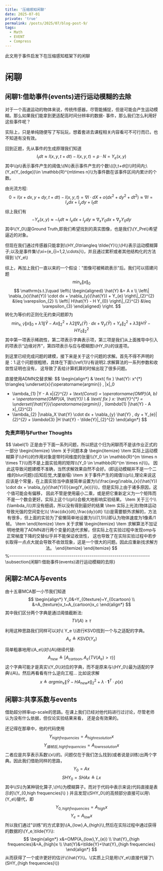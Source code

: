 ```yaml
---
title: '压缩感知闲聊'
date: 2025-07-01
private: 'true'
permalink: /posts/2025/07/blog-post-9/
tags:
  - Math
  - EVENT
  - Compress
---
```



此文用于事件启发下在压缩感知框架下的闲聊






# 闲聊
## 闲聊1:借助事件(events)进行运动模糊的去除
对于一个高速运动的物体来说，传统传感器，尽管能捕捉，但是可能会产生运动模糊。那么如果我们能拿到更适配高时间分辨率的数据-
事件，那么我们怎么利用好这些事件呢？

实际上，只是单纯随便写了写玩玩，想着套进去课程相关内容看可不可行而已，也不知道有没有效。

回到正题，先从事件的生成原理我们知道
$$
I_t dt \approx I(x,y,t+dt)-I(x,y,t)=p \cdot N = Y_e(x,y)
$$
其中\\(p\\)表示事件产生的阈值;\\(N\\)表示事件产生的个数\\(([t,t+dt])\\)时间内;\\(Y_e(Y_{edge})\in \mathbb{R}^{m\times n}\\)为事件数在该事件区间内累计的个数。

由光流方程:
$$
0=I(x+dx,y+dy,t+dt)-I(x,y,t)=\nabla I \cdot dX+ o(dx^2+dy^2+dt^2) \approx \nabla I=I_xdx+I_ydy+I_tdt
$$
综上我们有
$$
-Y_e(x,y)\approx -I_tdt \approx I_xdx+I_ydy \approx \nabla_x Y_0 dx + \nabla_y Y_0 dy
$$
其中\\(Y_0\\)是Ground Truth,即我们希望找到的真实图像，也是我们\\(Y_Pre\\)希望逼近的对象。

但现在我们通过传感器只能拿到\\(HY_0\triangleq \tilde{Y}\\);\\(H\\)表示运动模糊算子;以及是事件集\\(\xi=\{e_i|i=1,2,\cdots\}\\)，并且通过累积或者其他结构化的方法得到
\\(Y_e\\)

综上，再加上我们一直以来的一个假设："图像可被稀疏表示"后。我们可以搭建问题
$$
\min_x \|x\|_{0}
$$
$$
\mathrm{s.t.}\quad
\left\{
\begin{aligned}
\hat{Y} &= A x \\
\left\| \nabla_{x}(\hat{Y}) \cdot dx + \nabla_{y}(\hat{Y}) + Y_{e} \right\|_{2}^{2} &\leq \varepsilon_{2} \\
\left\| H\hat{Y} - H Y_{0} \right\|_{2}^{2} &\leq \varepsilon_{3}
\end{aligned}
\right.
$$
转化为等价的正则化无约束问题即为
$$
\min_{x,\hat{Y}} \|x\|_{0}+\lambda1 \|\hat{Y} - A x\|_2^2 +\lambda2 \| \nabla_{x}(\hat{Y}) \cdot dx + \nabla_{y}(\hat{Y}) + Y_{e} \|_2^2 +\lambda3\| H\hat{Y} - H Y_{0} \|_2^2
$$
其中第一项表示稀疏性，第二项表示字典表示项，第三项是我们从上面推导中引入的项表示“边缘对齐”，第四项表示与应与模糊图\\(HY_0\\\)的误差项。

到这里已经完成问题的建模，接下来是关于这个问题的求解。首先不得不声明的是：1.这个问题很粗陋，具体在下面\\(\ref{1}\\)有说明2.求解算法的一系列参数和收敛性证明也没有，
这导致了丢给计算机算的时候出现了很多问题。

直接使用ADMN交替求解:
$$
\begin{align*}
& \text{ fix } \hat{Y}: x^{*} \triangleq \underset{x}{\operatorname{argmin}} \, \|x\|_0 
+ \lambda_{1} \|Y - A x\|_{2}^{2} + \text{Const} 
= \operatorname{OMP}(A, b) = \operatorname{OMP}(A, \hat{Y}) \\
& \text{ fix } x: \hat{Y}^{*} = \underset{\hat{Y}}{\operatorname{argmin}} \, \lambda_{1} \|\hat{Y} - A x\|_{2}^{2} 
+ \lambda_{2} \|\nabla_X \hat{Y} \cdot dx + \nabla_{y} \hat{Y} \, dy + Y_{e}\|_{2}^{2} + \lambda_{3} \|H \hat{Y} - \tilde{Y}\|_{2}^{2}
\end{align*}
$$

### 免责声明与Further Thoughts
$$
\label{1}
正是由于下面一系列问题，所以把这个归为闲聊而不是该作业正式的一部分
\begin{itemize}
\item 关于问题本身
\begin{itemize}
  \item 实际上运动模糊算子\\(H\\)的作用对象是带时间维度的张量\\(Y_0 \in \mathbb{R}^{m \times n \times T}\\)而不是上面实验用的矩阵\\(Y_0 \in \mathbb{R}^{m \times n}\\)。
  因此这导致问题建模不准确，当然求解效果自然不会好。(即运动模糊并不是一个二维的blur问题)(后知后觉,大厦崩塌)
  \item 关于事件产生的阈值\\(p\\),理论来说这应该是个常量，在上面实验当中直接简单设置为\\(\frac{avg(\nabla_{x}(\hat{Y}) \cdot dx + \nabla_{y}(\hat{Y}))}{avg(Y_{e})}\\)，但是实际上由于诸多原因，这个值可能会有偏移，
  因此不管是使用最小二乘，或是把它重新定义为一个矩阵而不是一个数会更好。实际上这个\\(p\\)会极大地影响实验结果。
  \item 关于三个\\(\lambda_i\\)并没有细调，所以没有得到最好的结果
  \item 实际上光流(物体运动导致光强的空间变化\\( \frac{dx}{dt},\frac{dy}{dt} \\))是需要额外求解的，方法有很多，但上面的实验为了偷懒简单地设置为\\((1,1)\\)即认为物体速度为1像素/1帧。
  \item 
\end{itemize}
\item 关于求解
\begin{itemize}
  \item 求解算法不加证明地使用了ADMN进行两个变量的迭代求解，但实际上在实验过程中发现omp与正常梯度下降的交替似乎并不能保证收敛性，
  这也导致了在实际实验过程中若步长取得一点点大就会导致不收敛现象，这是一个很大的问题。因此应重新找求解方法。
\end{itemize}
\end{itemize}
$$
%------------------------------------------------------------------------\subsection{闲聊1:借助事件(events)进行运动模糊的去除}
## 闲聊2:MCA与events
由十五章MCA那一小节我们知道
$$
\begin{align*}
Y_0&=Y_{0texture}+Y_{0cartoon} \\
   &=A_{texture}x_t+A_{cartoon}x_c
\end{align*}
$$
其中我们区分两个字典是通过阈值截断法:
$$
TV(A) \geq \tau
$$

利用这种思路我们同样可以对\\( Y_e \\)进行KSVD找到一个与之适配的字典。
$$
A_e \triangleq KSVD(Y_e)
$$

简单粗暴地用\\(A_e\\)对\\(A\\)继续代替:
$$
A_{new}\triangleq \left[A_{cartoon},A_e\{TV(A_e)>\tau\} \right]
$$
这个字典可能才是真实\\(Y_0\\)对应的字典，而不是原来与\\(HY_0\\)最为适配的字典\\(A\\)。然后再看看有什么逆向工程...
比如说求解
$$
x\triangleq arg\min_{x}\|\tilde{Y}- HA_{new}x\|_2^2+\lambda \cdot \mathbf{1}^T\cdot \rho(x)
$$

## 闲聊3:共享系数与events
借助超分辨率up-scale的思路。在课上我们已经对他代码进行过讨论，尽管老师认为没有什么依据，但仅论实验结果来看，
还是会有效果的。

还记得在那章中，他的代码使用
$$
Y_{high frequencies}=A_{high resolution}x
$$
$$
Y_{插帧后,high frequencies}=A_{low resolution}x
$$
二者应是共享表示系数\\(x\\)的。问题仅在于我们怎么找到(或者说是训练)出两个字典。因此我们借助同样的思路，
$$
Y_0=Ax
$$
$$
SHY_0=SHAx\triangleq Lx
$$
其中\\(S\\)为某种锐化算子,\\(H\\)为模糊算子。而对于代码中表示来说(代码直接是表示的\\(Y_{0,high frequencies}\\) )
并且发现\\(SHY_0\\)的高频部分直接可以用\\(Y_e\\)替代，即
$$
Y_{0,high frequencies}=A_{high}x
$$
$$
Y_{e}=A_{low}x
$$
所以我们通过"训练"的方式拿到\\(A_{low},A_{high}\\),然后在实际过程中通过获得的数据的\\(Y_e,\tilde{Y}\\):
$$
\begin{align*}
x&=OMP(A_{low},Y_{e}) \\
\hat{Y}_{high frequencies}&=A_{high}x \\
\hat{Y}&=\tilde{Y}+\hat{Y}_{high frequencies}
\end{align*}
$$
从而获得了一个或许更好的估计\\(\hat{Y}\\)。\\(实质上只是用\\(Y_e\\)直接代替了\\(SHY_{high frequencies}\\))